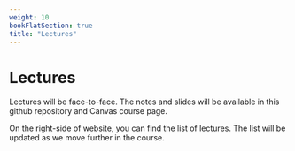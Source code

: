 ```yaml
---
weight: 10
bookFlatSection: true
title: "Lectures"
---
```


# Lectures
Lectures will be face-to-face. The notes and slides will be available in this github repository and Canvas course page.

On the right-side of website, you can find the list of lectures. The list will be updated as we move further in the course.
